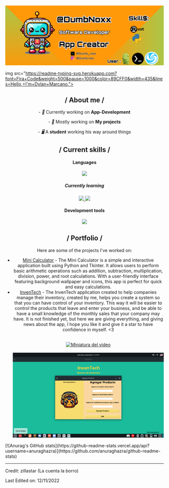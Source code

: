 <p align="center">
  <img src="/resources/Banneer.png">
</p>

img src="https://readme-typing-svg.herokuapp.com?font=Fira+Code&weight=500&pause=1000&color=89CFF0&width=435&lines=Hello,+I'm+Dylan+Marcano.">

<div>

<h2 align="center"> / About me /</h2>
<p align="center">
  - <i>👑</i> Currently working on <b>App-Development</b>
</p>
<p align="center">
  - <i>🎩</i> Mostly working on <b>My projects</b>
</p>
<p align="center">
  - <i>🖥️</i> A <b>student</b> working his way around things
</p>

<h2 align="center"> / Current skills / </h2>
<h4 align="center"> Languages </h4>
<p align="center">
  <a href="https://skillicons.dev">
    <img src="https://skillicons.dev/icons?i=py,rust" />
  </a>
</p>
<h5 align="center"> Currently learning </h5>
<p align="center">
  <a href="https://skillicons.dev">
    <img src="https://skillicons.dev/icons?i=haskell,php,ruby" />
  </a>
  <a href="https://skillicons.dev">
    <img src="https://skillicons.dev/icons?i=html,css,js,react" />
  </a>
</p>

<h4 align="center"> Development tools </h4>
<p align="center">
  <a href="https://skillicons.dev">
    <img src="https://skillicons.dev/icons?i=bash,sublime,mint,sqlite" />
  </a>
</p>

<h2 align="center"> / Portfolio / </h2>
<p align="center">
  Here are some of the projects I've worked on:
</p>
<ul align="center">
  <li><a href="https://github.com/DumbNoxx/Mini-calculator">Mini Calculator</a> - The Mini Calculator is a simple and interactive application built using Python and Tkinter. It allows users to perform basic arithmetic operations such as addition, subtraction, multiplication, division, power, and root calculations. With a user-friendly interface featuring background wallpaper and icons, this app is perfect for quick and easy calculations.</li>
<lu align="center">
  <li><a href='https://github.com/DumbNoxx/InvenTech2'>InvenTech</a> - The InvenTech application created to help companies manage their inventory, created by me, helps you create a system so that you can have control of your inventory. This way it will be easier to control the products that leave and enter your business, and be able to have a small knowledge of the monthly sales that your company may have. It is not finished yet, but here we are giving everything, and giving news about the app, I hope you like it and give it a star to have confidence in myself. <3 
    <br>
    <br>

[![Miniatura del video](https://img.youtube.com/vi/1AMPAmph0d4/0.jpg)](https://www.youtube.com/watch?v=1AMPAmph0d4)
  <br>
  <br>
  <img src='/resources/pantala.png'>

  </li>
</div>
[![Anurag's GitHub stats](https://github-readme-stats.vercel.app/api?username=anuraghazra)](https://github.com/anuraghazra/github-readme-stats)

------

Credit: zillastar (La cuenta la borro)

Last Edited on: 12/11/2022
